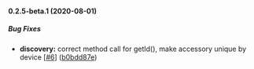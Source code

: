 #### 0.2.5-beta.1 (2020-08-01)

##### Bug Fixes

* **discovery:**  correct method call for getId(), make accessory unique by device [[#6](https://github.com/peterwoj/homebridge-blynk-platform/pull/6)] ([b0bdd87e](https://github.com/peterwoj/homebridge-blynk-platform/commit/b0bdd87e0823d875b104353f38031d9b56a76180))

